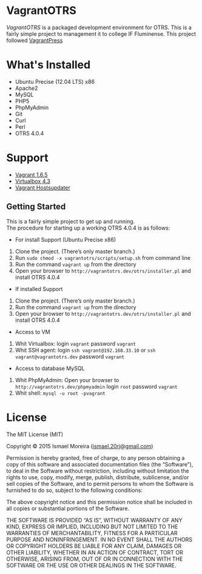 # VagrantOTRS

*VagrantOTRS* is a packaged development environment for OTRS.
This is a fairly simple project to management it to college IF Fluminense.
This project followed [VagrantPress](https://github.com/chad-thompson/vagrantpress)

# What's Installed

+ Ubuntu Precise (12.04 LTS) x86
+ Apache2
+ MySQL
+ PHP5
+ PhpMyAdmin
+ Git
+ Curl
+ Perl
+ OTRS 4.0.4

# Support

+ [Vagrant 1.6.5](https://www.vagrantup.com/download-archive/v1.6.5.html)
+ [Virtualbox 4.3](https://www.virtualbox.org/wiki/Downloads)
+ [Vagrant Hostsupdater](https://github.com/cogitatio/vagrant-hostsupdater)

## Getting Started

This is a fairly simple project to get up and running.  
The procedure for starting up a working OTRS 4.0.4 is as follows:

+ For install Support (Ubuntu Precise x86)

1. Clone the project.  (There’s only master branch.)
2. Run `sudo chmod -x vagrantotrs/scripts/setup.sh` from command line
3. Run the command `vagrant up` from the directory
4. Open your browser to `http://vagrantotrs.dev/otrs/installer.pl` and install OTRS 4.0.4

+ If installed Support

1. Clone the project.  (There’s only master branch.)
2. Run the command `vagrant up` from the directory
3. Open your browser to `http://vagrantotrs.dev/otrs/installer.pl` and install OTRS 4.0.4

+ Access to VM

1. Whit Virtualbox: login `vagrant` password `vagrant`
2. Whit SSH agent: login `ssh vagrant@192.168.33.10` or `ssh vagrant@vagrantotrs.dev` password `vagrant`

+ Access to database MySQL

1. Whit PhpMyAdmin: Open your browser to `http://vagrantotrs.dev/phpmyadmin` login `root` password `vagrant`
2. Whit shell: `mysql -u root -pvagrant`

# License

The MIT License (MIT)

Copyright © 2015 Ismael Moreira (ismael.20rj@gmail.com)

Permission is hereby granted, free of charge, to any person obtaining a copy of this software and associated documentation files (the “Software”), to deal in the Software without restriction, including without limitation the rights to use, copy, modify, merge, publish, distribute, sublicense, and/or sell copies of the Software, and to permit persons to whom the Software is furnished to do so, subject to the following conditions:

The above copyright notice and this permission notice shall be included in all copies or substantial portions of the Software.

THE SOFTWARE IS PROVIDED “AS IS”, WITHOUT WARRANTY OF ANY KIND, EXPRESS OR IMPLIED, INCLUDING BUT NOT LIMITED TO THE WARRANTIES OF MERCHANTABILITY, FITNESS FOR A PARTICULAR PURPOSE AND NONINFRINGEMENT. IN NO EVENT SHALL THE AUTHORS OR COPYRIGHT HOLDERS BE LIABLE FOR ANY CLAIM, DAMAGES OR OTHER LIABILITY, WHETHER IN AN ACTION OF CONTRACT, TORT OR OTHERWISE, ARISING FROM, OUT OF OR IN CONNECTION WITH THE SOFTWARE OR THE USE OR OTHER DEALINGS IN THE SOFTWARE.


